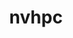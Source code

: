 ---
title: "nvhpc"
layout: cache
categories: [package, develop]
meta: {"compilers": ["none"], "num_specs": 3, "num_specs_by_stack": {"e4s": 3, "root": 3}, "oss": ["ubuntu22.04"], "platforms": ["linux"], "stacks": ["e4s", "root"], "targets": ["x86_64_v3"], "versions": ["25.3"]}
spec_details: [{"compiler": "none", "hash": "kc52bwbtyk6rzh5plc233kgrvfpr2q27", "os": "ubuntu22.04", "platform": "linux", "size": "-", "stacks": ["e4s", "root"], "target": "x86_64_v3", "variants": ["+blas", "build_system=generic", "default_cuda=default", "install_type=single", "+lapack", "+mpi"], "versions": ["25.3"]}, {"compiler": "none", "hash": "y5a5rha4scnkei5dwbgrx4vk2cbkq2hj", "os": "ubuntu22.04", "platform": "linux", "size": "-", "stacks": ["e4s", "root"], "target": "x86_64_v3", "variants": ["+blas", "build_system=generic", "default_cuda=default", "install_type=single", "+lapack", "+mpi"], "versions": ["25.3"]}, {"compiler": "none", "hash": "zv3nhbwcrsxaroygc57zsvrbjroblfhr", "os": "ubuntu22.04", "platform": "linux", "size": "-", "stacks": ["e4s", "root"], "target": "x86_64_v3", "variants": ["+blas", "build_system=generic", "default_cuda=default", "install_type=single", "+lapack", "+mpi"], "versions": ["25.3"]}]
---